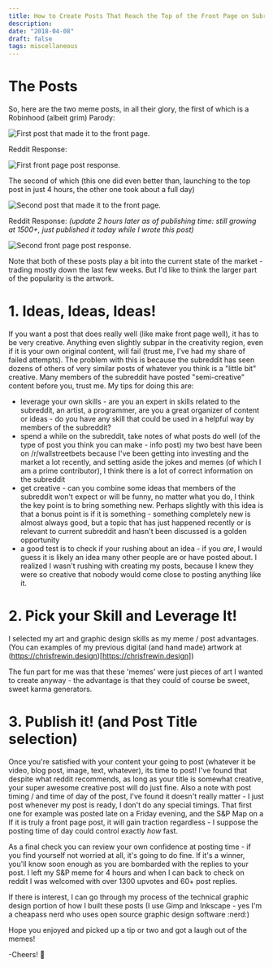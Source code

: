 ```yaml
---
title: How to Create Posts That Reach the Top of the Front Page on Subreddits (And How I Created Two of Them for /r/wallstreetbets)
description:
date: "2018-04-08"
draft: false
tags: miscellaneous
---
```


# The Posts

So, here are the two meme posts, in all their glory, the first of which is a Robinhood (albeit grim) Parody:

![First post that made it to the front page.](robinhood_parody.png)

Reddit Response:

![First front page post response.](deargod.png)

The second of which (this one did even better than, launching to the top post in just 4 hours, the other one took about a full day)

![Second post that made it to the front page.](sandp_parody.png)

Reddit Response: _(update 2 hours later as of publishing time: still growing at 1500+, just published it today while I wrote this post)_

![Second front page post response.](rowrowrow.png)

Note that both of these posts play a bit into the current state of the market - trading mostly down the last few weeks. But I'd like to think the larger part of the popularity is the artwork.

# 1. Ideas, Ideas, Ideas!

If you want a post that does really well (like make front page well), it has to be very creative. Anything even slightly subpar in the creativity region, even if it is your own original content, will fail (trust me, I've had my share of failed attempts). The problem with this is because the subreddit has seen dozens of others of very similar posts of whatever you think is a "little bit" creative. Many members of the subreddit have posted "semi-creative" content before you, trust me. My tips for doing this are:

- leverage your own skills - are you an expert in skills related to the subreddit, an artist, a programmer, are you a great organizer of content or ideas - do you have any skill that could be used in a helpful way by members of the subreddit?
- spend a while on the subreddit, take notes of what posts do well (of the type of post you think you can make - info post) my two best have been on /r/wallstreetbets because I've been getting into investing and the market a lot recently, and setting aside the jokes and memes (of which I am a prime contributor), I think there is a lot of correct information on the subreddit
- get creative - can you combine some ideas that members of the subreddit won't expect or will be funny, no matter what you do, I think the key point is to bring something new. Perhaps slightly with this idea is that a bonus point is if it is something - something completely new is almost always good, but a topic that has just happened recently or is relevant to current subreddit and hasn't been discussed is a golden opportunity
- a good test is to check if your rushing about an idea - if you _are_, I would guess it is likely an idea many other people are or have posted about. I realized I wasn't rushing with creating my posts, because I knew they were so creative that nobody would come close to posting anything like it.

# 2. Pick your Skill and Leverage It!

I selected my art and graphic design skills as my meme / post advantages. (You can examples of my previous digital (and hand made) artwork at (https://chrisfrewin.design)[https://chrisfrewin.design])

The fun part for me was that these 'memes' were just pieces of art I wanted to create anyway - the advantage is that they could of course be sweet, sweet karma generators.

# 3. Publish it! (and Post Title selection)

Once you're satisfied with your content your going to post (whatever it be video, blog post, image, text, whatever), its time to post! I've found that despite what reddit recommends, as long as your title is somewhat creative, your super awesome creative post will do just fine. Also a note with post timing / and time of day of the post, I've found it doesn't really matter - I just post whenever my post is ready, I don't do any special timings. That first one for example was posted late on a Friday evening, and the S&P Map on a  If it is truly a front page post, it will gain traction regardless - I suppose the posting time of day could control exactly _how_ fast.

As a final check you can review your own confidence at posting time - if you find yourself not worried at all, it's going to do fine. If it's a winner, you'll know soon enough as you are bombarded with the replies to your post. I left my S&P meme for 4 hours and when I can back to check on reddit I was welcomed with over 1300 upvotes and 60+ post replies.

If there is interest, I can go through my process of the technical graphic design portion of how I built these posts (I use Gimp and Inkscape - yes I'm a cheapass nerd who uses open source graphic design software :nerd:)

Hope you enjoyed and picked up a tip or two and got a laugh out of the memes!

-Cheers! 🍺
